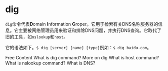 # dig

`dig`命令代表**D**omain **I**nformation **G**roper。它用于检索有关DNS名称服务器的信息。它主要被网络管理员用来验证和排除DNS问题，并执行DNS查询。它取代了旧的工具，如`nslookup`和`host`。

它的语法如下。`$ dig [server] [name] [type]`例如：`$ dig baidu.com`。


<ResourceGroupTitle>Free Content</ResourceGroupTitle>
<BadgeLink colorScheme='yellow' badgeText='Read' href='https://www.geeksforgeeks.org/dig-command-in-linux-with-examples/'>What is dig command?</BadgeLink>
<BadgeLink colorScheme='yellow' badgeText='Read' href='https://linuxize.com/post/how-to-use-dig-command-to-query-dns-in-linux/'>More on dig</BadgeLink>
<BadgeLink colorScheme='yellow' badgeText='Read' href='https://www.geeksforgeeks.org/host-command-in-linux-with-examples/'>What is host command?</BadgeLink>
<BadgeLink colorScheme='yellow' badgeText='Read' href='https://www.geeksforgeeks.org/nslookup-command-in-linux-with-examples/'>What is nslookup command?</BadgeLink>
<BadgeLink colorScheme='yellow' badgeText='Read' href='https://www.cloudflare.com/en-gb/learning/dns/what-is-dns/'>What is DNS?</BadgeLink>